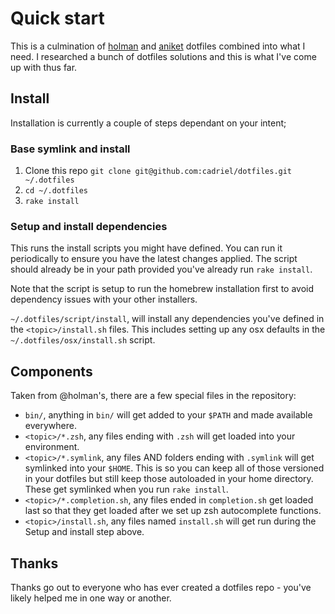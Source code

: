 # Quick start

This is a culmination of [holman](https://github.com/holman) and [aniket](https://github.com/aniketpant) dotfiles combined into what I need. I researched a bunch of dotfiles solutions and this is what I've come up with thus far.

## Install

Installation is currently a couple of steps dependant on your intent;

### Base symlink and install
1. Clone this repo
   `git clone git@github.com:cadriel/dotfiles.git ~/.dotfiles`
2. `cd ~/.dotfiles`
3. `rake install`

### Setup and install dependencies

This runs the install scripts you might have defined.
You can run it periodically to ensure you have the latest changes applied.
The script should already be in your path provided you've already run `rake install`.

Note that the script is setup to run the homebrew installation first to avoid dependency issues with your other installers.

`~/.dotfiles/script/install`, will install any dependencies you've defined in the `<topic>/install.sh` files. This includes setting up any osx defaults in the `~/.dotfiles/osx/install.sh` script.

## Components

Taken from @holman's, there are a few special files in the repository:

* `bin/`, anything in `bin/` will get added to your `$PATH` and made available everywhere.
* `<topic>/*.zsh`, any files ending with `.zsh` will get loaded into your environment.
* `<topic>/*.symlink`, any files AND folders ending with `.symlink` will get symlinked into your `$HOME`. This is so you can keep all of those versioned in your dotfiles but still keep those autoloaded in your home directory. These get symlinked when you run `rake install`.
* `<topic>/*.completion.sh`, any files ended in `completion.sh` get loaded last so that they get loaded after we set up zsh autocomplete functions.
* `<topic>/install.sh`, any files named `install.sh` will get run during the Setup and install step above.

## Thanks

Thanks go out to everyone who has ever created a dotfiles repo - you've likely helped me in one way or another.

